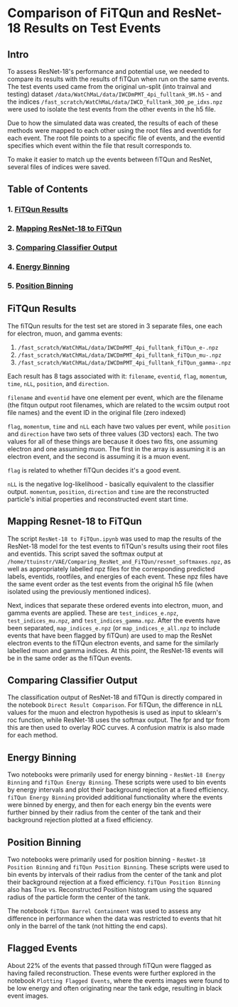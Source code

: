 # Comparison of FiTQun and ResNet-18 Results on Test Events


## Intro

To assess ResNet-18's performance and potential use, we needed to compare its results with the results of fiTQun when run on the same events. The test events used came from the original un-split (into trainval and testing) dataset `/data/WatChMaL/data/IWCDmPMT_4pi_fulltank_9M.h5` - and the indices `/fast_scratch/WatChMaL/data/IWCD_fulltank_300_pe_idxs.npz` were used to isolate the test events from the other events in the h5 file.

Due to how the simulated data was created, the results of each of these methods were mapped to each other using the root files and eventids for each event. The root file points to a specific file of events, and the eventid specifies which event within the file that result corresponds to.

To make it easier to match up the events between fiTQun and ResNet, several files of indices were saved.

## Table of Contents

### 1. [FiTQun Results](#fitqun_results)
### 2. [Mapping ResNet-18 to FiTQun](#mapping)
### 3. [Comparing Classifier Output](#results)
### 4. [Energy Binning](#energy)
### 5. [Position Binning](#position)

## FiTQun Results <a id="fitqun_results"></a>


The fiTQun results for the test set are stored in 3 separate files, one each for electron, muon, and gamma events:
1. `/fast_scratch/WatChMaL/data/IWCDmPMT_4pi_fulltank_fiTQun_e-.npz`
2. `/fast_scratch/WatChMaL/data/IWCDmPMT_4pi_fulltank_fiTQun_mu-.npz`
3. `/fast_scratch/WatChMaL/data/IWCDmPMT_4pi_fulltank_fiTQun_gamma-.npz`

Each result has 8 tags associated with it: `filename`, `eventid`, `flag`, `momentum`, `time`, `nLL`, `position`, and `direction`.

`filename` and `eventid` have one element per event, which are the filename (the fitqun output root filenames, which are related to the wcsim output root file names) and the event ID in the original file (zero indexed)

`flag`, `momentum`, `time` and `nLL` each have two values per event, while `position` and `direction` have two sets of three values (3D vectors) each. The two values for all of these things are because it does two fits, one assuming electron and one assuming muon. The first in the array is assuming it is an electron event, and the second is assuming it is a muon event.

`flag` is related to whether fiTQun decides it's a good event.

`nLL` is the negative log-likelihood - basically equivalent to the classifier output.
`momentum`, `position`, `direction` and `time` are the reconstructed particle's initial properties and reconstructed event start time.


## Mapping Resnet-18 to FiTQun <a id="mapping"></a>

The script `ResNet-18 to FiTQun.ipynb` was used to map the results of the ResNet-18 model for the test events to fiTQun's results using their root files and eventids. This script saved the softmax output at `/home/ttuinstr/VAE/Comparing_ResNet_and_FiTQun/resnet_softmaxes.npz`, as well as appropriately labelled npz files for the corresponding predicted labels, eventids, rootfiles, and energies of each event. These npz files have the same event order as the test events from the original h5 file (when isolated using the previously mentioned indices).

Next, indices that separate these ordered events into electron, muon, and gamma events are applied. These are `test_indices_e.npz`, `test_indices_mu.npz`, and `test_indices_gamma.npz`. After the events have been separated, `map_indices_e.npz` (or `map_indices_e_all.npz` to include events that have been flagged by fiTQun) are used to map the ResNet electron events to the fiTQun electron events, and same for the similarly labelled muon and gamma indices. At this point, the ResNet-18 events will be in the same order as the fiTQun events.

## Comparing Classifier Output <a id="results"></a>

The classification output of ResNet-18 and fiTQun is directly compared in the notebook `Direct Result Comparison`. For fiTQun, the difference in nLL values for the muon and electron hypothesis is used as input to sklearn's roc function, while ResNet-18 uses the softmax output. The fpr and tpr from this are then used to overlay ROC curves. A confusion matrix is also made for each method. 

## Energy Binning <a id="energy"></a>

Two notebooks were primarily used for energy binning - `ResNet-18 Energy Binning` and `fiTQun Energy Binning`. These scripts were used to bin events by energy intervals and plot their background rejection at a fixed efficiency. `fiTQun Energy Binning` provided additional functionality where the events were binned by energy, and then for each energy bin the events were further binned by their radius from the center of the tank and their background rejection plotted at a fixed efficiency.

## Position Binning <a id="position"></a>

Two notebooks were primarily used for position binning - `ResNet-18 Position Binning` and `fiTQun Position Binning`. These scripts were used to bin events by intervals of their radius from the center of the tank and plot their background rejection at a fixed efficiency. `fiTQun Position Binning` also has True vs. Reconstructed Position histogram using the squared radius of the particle form the center of the tank.

The notebook `fiTQun Barrel Containment` was used to assess any difference in performance when the data was restricted to events that hit only in the barrel of the tank (not hitting the end caps).


## Flagged Events

About 22% of the events that passed through fiTQun were flagged as having failed reconstruction. These events were further explored in the notebook `Plotting Flagged Events`, where the events images were found to be low energy and often originating near the tank edge, resulting in black event images.

```bash

```
